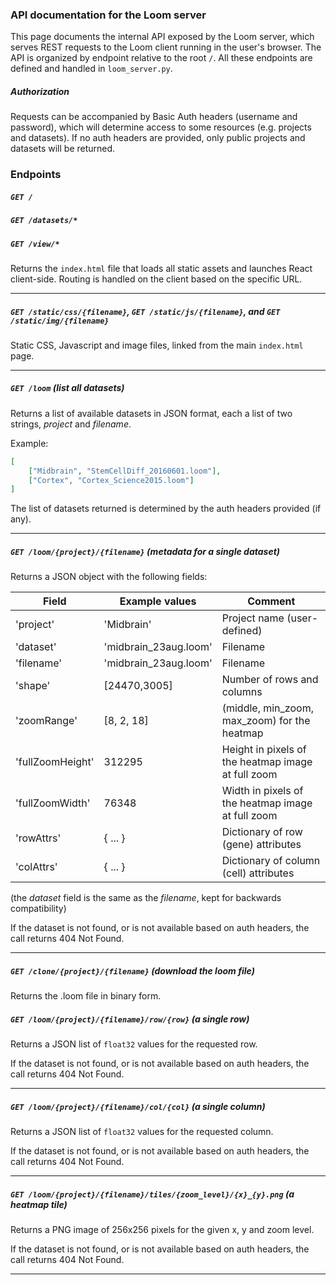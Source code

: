 ### API documentation for the Loom server

This page documents the internal API exposed by the Loom server, which serves REST requests to the Loom 
client running in the user's browser. The API is organized by endpoint relative to the root ```/```. All 
these endpoints are defined and handled in ```loom_server.py```.

##### Authorization

Requests can be accompanied by Basic Auth headers (username and password), which
will determine access to some resources (e.g. projects and datasets). If no auth
headers are provided, only public projects and datasets will be returned.

### Endpoints

##### ```GET /```
##### ```GET /datasets/*```
##### ```GET /view/*```

Returns the ```index.html``` file that loads all static assets and launches React client-side. Routing
is handled on the client based on the specific URL.
<hr/>

##### ```GET /static/css/{filename}```, ```GET /static/js/{filename}```, and ```GET /static/img/{filename}```

Static CSS, Javascript and image files, linked from the main ```index.html``` page.
<hr/>

##### ```GET /loom``` (list all datasets)

Returns a list of available datasets in JSON format, each a list of two strings,
*project* and *filename*. 

Example:

```json
[
    ["Midbrain", "StemCellDiff_20160601.loom"],
    ["Cortex", "Cortex_Science2015.loom"]
]
```

The list of datasets returned is determined by the auth headers provided (if any).
<hr/>


##### ```GET /loom/{project}/{filename}``` (metadata for a single dataset)

Returns a JSON object with the following fields:

| Field            | Example values     |Comment |
|------------------|--------------------|--------|
| 'project'        | 'Midbrain'         |Project name (user-defined)|
| 'dataset'        | 'midbrain_23aug.loom'   |Filename|
| 'filename'        | 'midbrain_23aug.loom'   |Filename|
| 'shape'          | [24470,3005]       |Number of rows and columns|
| 'zoomRange'      | [8, 2, 18]         |(middle, min_zoom, max_zoom) for the heatmap|
| 'fullZoomHeight' | 312295             |Height in pixels of the heatmap image at full zoom|
| 'fullZoomWidth'  | 76348              |Width in pixels of the heatmap image at full zoom|
| 'rowAttrs'       | { ... }            |Dictionary of row (gene) attributes|
| 'colAttrs'       | { ... }            |Dictionary of column (cell) attributes|

(the *dataset* field is the same as the *filename*, kept for backwards compatibility)

If the dataset is not found, or is not available based on auth headers, the call
returns 404 Not Found.
<hr/>

##### ```GET /clone/{project}/{filename}``` (download the loom file)

Returns the .loom file in binary form.
</hr>

##### ```GET /loom/{project}/{filename}/row/{row}``` (a single row)

Returns a JSON list of `float32` values for the requested row.

If the dataset is not found, or is not available based on auth headers, the call
returns 404 Not Found.
<hr/>

##### ```GET /loom/{project}/{filename}/col/{col}``` (a single column)

Returns a JSON list of `float32` values for the requested column.

If the dataset is not found, or is not available based on auth headers, the call
returns 404 Not Found.
<hr/>

##### ```GET /loom/{project}/{filename}/tiles/{zoom_level}/{x}_{y}.png``` (a heatmap tile)

Returns a PNG image of 256x256 pixels for the given x, y and zoom level.

If the dataset is not found, or is not available based on auth headers, the call
returns 404 Not Found.
<hr/>
